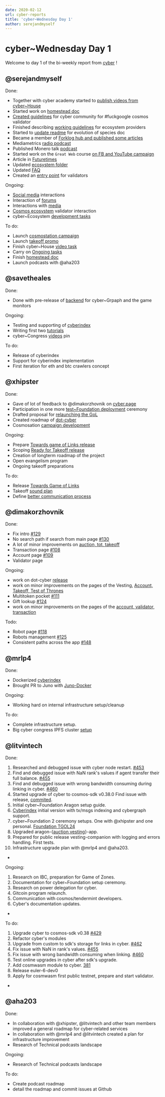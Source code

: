 ```yaml
---
date: 2020-02-12
url: cyber-reports
title: 'cyber~Wednesday Day 1'
author: serejandmyself
---
```


# cyber~Wednesday Day 1

Welcome to day 1 of the bi-weekly report from [cyber](https://cyber.page/) !

## @serejandmyself

Done:

- Together with cyber academy started to [publish videos from cyber~House](https://www.youtube.com/watch?v=AMUatLPfNJM&list=PLOcP3DXQoNUXmh7ob0Fm6p12L20zn0zbT)
- Started work on [homestead doc](https://github.com/cybercongress/congress/blob/master/ecosystem/Cyber%20Homestead%20doc.md)
- [Created guidelines](https://github.com/cybercongress/congress/issues/296) for cyber community for #fuckgoogle cosmos validator
- Finished describing [working guidelines](https://github.com/cybercongress/congress/issues/285) for ecosystem providers
- Started to [update readme](https://github.com/cybercongress/congress/pull/288) for evolution of species doc
- Became a member of [Forklog hub and published some articles](https://hub.forklog.com/companies/cyber/)
- Mediametrics [radio podcast](https://www.youtube.com/watch?v=QbztyLmsXHc)
- Published Monero talk [podcast](https://www.youtube.com/watch?v=FEGlQmxCMFg)
- Started work on the `Great Web` course [on FB and YouTube campaign](https://www.youtube.com/watch?v=z8eXzAMSkq0&list=PLVgXf-V4TQc3q7NDPZhO8ASQEn3jHtM84)
- Article in [Futuretimes](https://futuretime.ai/2020/01/24/taking-back-control-with-search/)
- Updated [ecosystem folder](https://github.com/cybercongress/congress/tree/master/ecosystem)
- Updated [FAQ](https://github.com/cybercongress/congress/blob/master/ecosystem/ELI-5%20FAQ.md)
- Created an [entry point](https://github.com/cybercongress/congress/blob/d98caa14155424e72ceb22b0259df83e3b94fe32/ecosystem/validators/onboarding.md) for validators

Ongoing:

- [Social media](https://github.com/cybercongress/congress/tree/master/ecosystem/profiles) interactions
- Interaction of [forums](https://github.com/cybercongress/congress/tree/master/ecosystem/profiles)
- Interactions with [media](https://ai.cybercongress.ai/t/mentions-of-the-beast-in-the-wild-any-links-that-mention-cyber-cyb-etc-are-a-fair-game/40/45)
- [Cosmos ecosystem](https://cosmonauts.world/) validator interaction
- cyber~Ecosystem [development tasks](https://github.com/cybercongress/congress/blob/master/ecosystem/cyber~Ecosystem%20development%20paper.md)

To do:

- Launch [cosmostation campaign](https://github.com/cybercongress/congress/issues/304)
- Launch [takeoff promo](https://github.com/cybercongress/congress/issues/307)
- Finish cyber~House [video task](https://github.com/cybercongress/congress/issues/303)
- Carry on [Ongoing tasks](https://github.com/cybercongress/congress/new/master/site/content/post#serejandmyself)
- Finish [homestead doc](https://github.com/cybercongress/congress/issues/290)
- Launch podcasts with @aha203

## @savetheales

Done:

- Done with pre-release of [backend](https://github.com/cybercongress/cyberindex/projects/1) for cyber~Grpaph and the game monitors

Ongoing:

- Testing and supporting of [cyberindex](https://github.com/cybercongress/cyberindex)
- Writing first two [tutorials](https://github.com/cybercongress/congress/issues/290)
- cyber~Congress [videos](https://github.com/cybercongress/congress/issues/303) pin

To do:

- Release of cyberindex
- Support for cyberindex implementation
- First iteration for eth and btc crawlers concept

## @xhipster

Done:

- Gave of lot of feedback to @dimakorzhovnik on [cyber.page](https://cyber.page)
- Participation in one more [test~Foundation deployment](https://rinkeby.aragon.org/#/tgol24/) ceremony
- Drafted proposal for [relaunching the GoL](https://github.com/cybercongress/congress/issues/309)
- Created roadmap of [dot-cyber](https://github.com/cybercongress/dot-cyber/projects?query=is%3Aopen+sort%3Aname-asc)
- Cosmosation [campaign development](https://github.com/cybercongress/congress/issues/304)

Ongoing:

- Prepare [Towards game of Links release](https://github.com/cybercongress/dot-cyber/projects/3)
- Scoping [Ready for Takeoff release](https://github.com/cybercongress/dot-cyber/projects/5)
- Creation of longterm roadmap of the project
- Open evangelism program
- Ongoing takeoff preparations

To do:

- Release [Towards Game of Links](https://github.com/cybercongress/dot-cyber/projects/3)
- Takeoff [sound plan](https://github.com/cybercongress/congress/issues/220)
- Define [better communication process](https://github.com/cybercongress/congress/issues/161)

## @dimakorzhovnik

Done:

- Fix intro [#129](https://github.com/cybercongress/dot-cyber/issues/129)
- No search path if search from main page [#130](https://github.com/cybercongress/dot-cyber/issues/130)
- A lot of minor improvements on [auction, tot, takeoff](https://github.com/cybercongress/dot-cyber/pull/145)
- Transaction page [#108](https://github.com/cybercongress/dot-cyber/issues/108)
- Account page [#109](https://github.com/cybercongress/dot-cyber/issues/109)
- Validator page

Ongoing:

- work on dot-cyber [release](https://github.com/cybercongress/dot-cyber/projects/3)
- work on minor improvements on the pages of the Vesting, [Account, Takeoff, Test of Thrones](https://github.com/cybercongress/dot-cyber/pull/145)
- Multitoken pocket [#111](https://github.com/cybercongress/dot-cyber/issues/111)
- Gift lookup [#124](https://github.com/cybercongress/dot-cyber/issues/124)
- work on minor improvements on the pages of the [account, validator, transaction](https://github.com/cybercongress/dot-cyber/pull/142)

Todo:

- Robot page [#118](https://github.com/cybercongress/dot-cyber/issues/118)
- Robots management [#125](https://github.com/cybercongress/dot-cyber/issues/125)
- Consistent paths across the app [#148](https://github.com/cybercongress/dot-cyber/issues/148)

## @mrlp4

Done:

- Dockerized [cyberindex](https://github.com/cybercongress/cyberindex/pull/2)
- Brought PR to Juno with [Juno-Docker](https://github.com/fissionlabsio/juno/pull/18)

Ongoing:

- Working hard on internal infrastructure setup/cleanup

To do:

- Complete infrastructure setup.
- Big cyber congress IPFS cluster [setup](https://github.com/cybercongress/congress/issues/300)

## @litvintech

Done:
1. Researched and debugged issue with cyber node restart. [#453](https://github.com/cybercongress/cyberd/issues/453)
2. Find and debugged issue with NaN rank's values if agent transfer their full balance. [#455](https://github.com/cybercongress/cyberd/issues/455)
3. Find and debugged issue with wrong bandwidth consuming during linking in cyber. [#460](https://github.com/cybercongress/cyberd/issues/460)
4. Started upgrade of cyber to cosmos-sdk v0.38.0 Find issue with release, [commited](https://github.com/cosmos/cosmos-sdk/issues/5570).
5. Initial cyber~Foundation Aragon setup guide.
6. [Cyberindex](https://github.com/cybercongress/cyberindex) initial version with tx/msgs indexing and cybergraph support.
7. cyber~Foundation 2 ceremony setups. One with @xhipster and one personal. [Foundation TGOL24](https://rinkeby.aragon.org/#/tgol24)
8. Upgraded aragon-{[auction](https://github.com/cybercongress/aragon-auction-app),[vesting](https://github.com/cybercongress/aragon-auction-app)}-app.
9. Prepared for public release vesting-companion with logging and errors handling. First tests.
10. Infrastructure upgrade plan with @mrlp4 and @aha203.
-

Ongoing:
1. Research on IBC, preparation for Game of Zones.
2. Documentation for cyber~Foundation setup ceremony.
3. Research on power delegation for cyber.
4. Gitcoin program relaunch.
5. Communication with cosmos/tendermint developers.
6. Cyber's documentation updates.
-

To do:
1. Upgrade cyber to cosmos-sdk v0.38 [#429](https://github.com/cybercongress/cyberd/issues/429)
2. Refactor cyber's modules
3. Upgrade from custom to sdk's storage for links in cyber. [#462](https://github.com/cybercongress/cyberd/issues/462)
4. Fix issue with NaN in rank's values. [#455](https://github.com/cybercongress/cyberd/issues/455)
5. Fix issue with wrong bandwidth consuming when linking. [#460](https://github.com/cybercongress/cyberd/issues/460)
6. Test online upgrades in cyber after sdk's upgrade. 
7. Add cosmwasm module to cyber. [381](https://github.com/cybercongress/cyberd/issues/381)
8. Release euler-6-dev0
9. Apply for cosmwasm first public testnet, prepare and start validator.
-

## @aha203

Done:

- In collaboration with @xhipster, @litvintech and other team members improved a general roadmap for cyber-related services
- In collaboration with @mrlp4 and @litvintech created a plan for infrastructure improvement
- Research of Technical podcasts landscape

Ongoing:

- Research of Technical podcasts landscape

To do:

- Create podcast roadmap
- detail the roadmap and commit issues at Github
